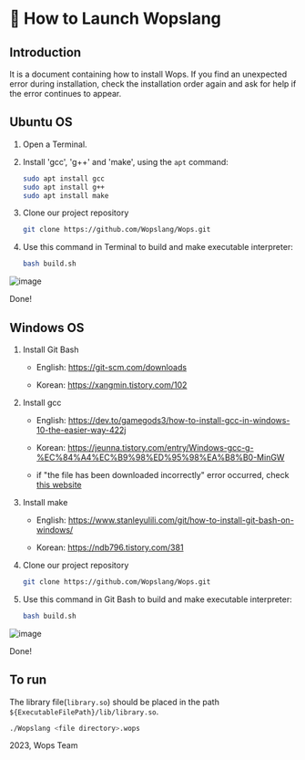 <!--
   doc/howto.md
   Official Wopslang Install Guideline

   2023, Wops Team

-->

# :rocket: How to Launch Wopslang

## Introduction

It is a document containing how to install Wops. If you find an unexpected error during installation, check the installation order again and ask for help if the error continues to appear.

## Ubuntu OS

1. Open a Terminal.
2. Install 'gcc', 'g++' and 'make', using the `apt` command:

   ```bash
   sudo apt install gcc
   sudo apt install g++
   sudo apt install make
   ```

3. Clone our project repository

   ```bash
   git clone https://github.com/Wopslang/Wops.git
   ```

4. Use this command in Terminal to build and make executable interpreter:

   ```bash
   bash build.sh
   ```

![image](https://user-images.githubusercontent.com/74172008/148312799-cf351f1b-3a83-4af0-a61d-e0fb81693d05.png)

Done!

## Windows OS

1. Install Git Bash

   - English: https://git-scm.com/downloads

   - Korean: https://xangmin.tistory.com/102

2. Install gcc

   - English: https://dev.to/gamegods3/how-to-install-gcc-in-windows-10-the-easier-way-422j
   - Korean: https://jeunna.tistory.com/entry/Windows-gcc-g-%EC%84%A4%EC%B9%98%ED%95%98%EA%B8%B0-MinGW

   - if "the file has been downloaded incorrectly" error occurred, check [this website](https://suji-choi.tistory.com/34)

3. Install make

   - English: https://www.stanleyulili.com/git/how-to-install-git-bash-on-windows/

   - Korean: https://ndb796.tistory.com/381

4. Clone our project repository

   ```bash
   git clone https://github.com/Wopslang/Wops.git
   ```

5. Use this command in Git Bash to build and make executable interpreter:

   ```bash
   bash build.sh
   ```

![image](https://user-images.githubusercontent.com/74172008/148321362-b722b387-5fb0-4795-8aab-8dfb984fcf90.png)

Done!

## To run

The library file(`library.so`) should be placed in the path `${ExecutableFilePath}/lib/library.so`.

```bash
./Wopslang <file directory>.wops
```

2023, Wops Team
